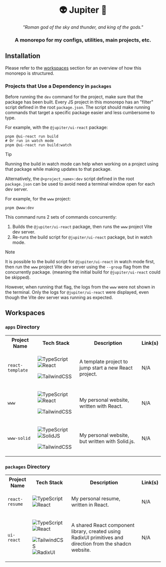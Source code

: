 <h1 align="center">
    👽 Jupiter 🚀
</h1>

<p align="center">
    <em>
        "Roman god of the sky and thunder, and king of the gods."
    </em>
</p>

<h3 align="center">
    A monorepo for my configs, utilities, main projects, etc.
</h3>

## Installation

Please refer to the [workspaces](#workspaces) section for an overview of how this monorepo is structured.

### Projects that Use a Dependency in `packages`

Before running the `dev` command for the project, make sure that the package has been built. Every JS project in this monorepo has an "filter" script defined in the root `package.json`. The script should make running commands that target a specific package easier and less cumbersome to type.

For example, with the `@jupiter/ui-react` package:

```shell
pnpm @ui-react run build
# Or run in watch mode
pnpm @ui-react run build:watch
```

> [!TIP]
> Running the build in watch mode can help when working on a project using that package while making updates to that package.

Alternatively, the `@<project_name>:dev` script defined in the root `package.json` can be used to avoid need a terminal window open for each dev server.

For example, for the `www` project:

```shell
pnpm @www:dev
```

This command runs 2 sets of commands concurrently:
1. Builds the `@jupiter/ui-react` package, then runs the `www` project Vite dev server.
2. Re-runs the build script for `@jupiter/ui-react` package, but in watch mode.

> [!NOTE]
> It is possible to the build script for `@jupiter/ui-react` in watch mode first, then run the `www` project Vite dev server using the `--group` flag from the concurrently package. (meaning the initial build for `@jupiter/ui-react` could be skipped).
>
> However, when running that flag, the logs from the `www` were not shown in the terminal. Only the logs for `@jupiter/ui-react` were displayed, even though the Vite dev server was running as expected.

## Workspaces

### `apps` Directory

<table>
    <tr>
        <th>Project Name</th>
        <th>Tech Stack</th>
        <th>Description</th>
        <th>Link(s)</th>
    </tr>
    <tr>
        <td>
            <code>react-template</code>
        </td>
        <td>
            <p>
                <img alt="TypeScript" src="https://img.shields.io/badge/typescript-%23007ACC.svg?style=for-the-badge&logo=typescript&logoColor=white">
                <img alt="React" src="https://img.shields.io/badge/React-20232A?style=for-the-badge&logo=react&logoColor=61DAFB" />
            </p>
            <p>
                <img alt="TailwindCSS" src="https://img.shields.io/badge/tailwindcss-%2338B2AC.svg?style=for-the-badge&logo=tailwind-css&logoColor=white">
            </p>
        </td>
        <td>
            A template project to jump start a new React project.
        </td>
        <td>
            N/A
        </td>
    </tr>
    <tr>
        <td>
            <code>www</code>
        </td>
        <td>
            <p>
                <img alt="TypeScript" src="https://img.shields.io/badge/typescript-%23007ACC.svg?style=for-the-badge&logo=typescript&logoColor=white">
                <img alt="React" src="https://img.shields.io/badge/React-20232A?style=for-the-badge&logo=react&logoColor=61DAFB" />
            </p>
            <p>
                <img alt="TailwindCSS" src="https://img.shields.io/badge/tailwindcss-%2338B2AC.svg?style=for-the-badge&logo=tailwind-css&logoColor=white">
            </p>
        </td>
        <td>
            My personal website, written with React.
        </td>
        <td>
            N/A
        </td>
    </tr>
    <tr>
        <td>
            <code>www-solid</code>
        </td>
        <td>
            <p>
                <img alt="TypeScript" src="https://img.shields.io/badge/typescript-%23007ACC.svg?style=for-the-badge&logo=typescript&logoColor=white">
                <img alt="SolidJS" src="https://img.shields.io/badge/SolidJS-2c4f7c?style=for-the-badge&logo=solid&logoColor=c8c9cb">
            </p>
            <p>
                <img alt="TailwindCSS" src="https://img.shields.io/badge/tailwindcss-%2338B2AC.svg?style=for-the-badge&logo=tailwind-css&logoColor=white">
            </p>
        </td>
        <td>
            My personal website, but written with Solid.js.
        </td>
        <td>
            N/A
        </td>
    </tr>    
</table>

### `packages` Directory

<table>
    <tr>
        <th>Project Name</th>
        <th>Tech Stack</th>
        <th>Description</th>
        <th>Link(s)</th>
    </tr>
    <tr>
        <td>
            <code>react-resume</code>
        </td>
        <td>
            <p>
                <img alt="TypeScript" src="https://img.shields.io/badge/typescript-%23007ACC.svg?style=for-the-badge&logo=typescript&logoColor=white">
                <img alt="React" src="https://img.shields.io/badge/React-20232A?style=for-the-badge&logo=react&logoColor=61DAFB" />
            </p>
        </td>
        <td>
            My personal resume, written in React.
        </td>
        <td>
            N/A
        </td>
    </tr>
    <tr>
        <td>
            <code>ui-react</code>
        </td>
        <td>
            <p>
                <img alt="TypeScript" src="https://img.shields.io/badge/typescript-%23007ACC.svg?style=for-the-badge&logo=typescript&logoColor=white">
                <img alt="React" src="https://img.shields.io/badge/React-20232A?style=for-the-badge&logo=react&logoColor=61DAFB" />
            </p>
            <p>
                <img alt="TailwindCSS" src="https://img.shields.io/badge/tailwindcss-%2338B2AC.svg?style=for-the-badge&logo=tailwind-css&logoColor=white">
                <img alt="RadixUI" src="https://img.shields.io/badge/radix%20ui-161618.svg?style=for-the-badge&logo=radix-ui&logoColor=white">
            </p>
        </td>
        <td>
            A shared React component library, created using RadixUI primitives and direction from the shadcn website.
        </td>
        <td>
            N/A
        </td>
    </tr>
</table>
